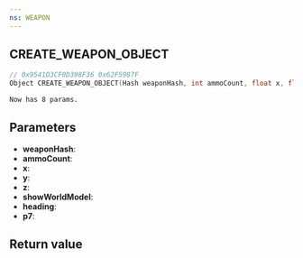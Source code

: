 ```yaml
---
ns: WEAPON
---
```

## CREATE_WEAPON_OBJECT

```c
// 0x9541D3CF0D398F36 0x62F5987F
Object CREATE_WEAPON_OBJECT(Hash weaponHash, int ammoCount, float x, float y, float z, BOOL showWorldModel, float heading, Any p7);
```

```
Now has 8 params.  
```

## Parameters
* **weaponHash**: 
* **ammoCount**: 
* **x**: 
* **y**: 
* **z**: 
* **showWorldModel**: 
* **heading**: 
* **p7**: 

## Return value
